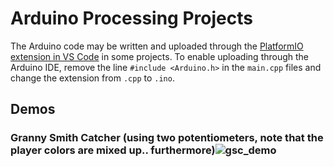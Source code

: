 # Arduino Processing Projects
The Arduino code may be written and uploaded through the [PlatformIO extension in VS Code](https://platformio.org/install/ide?install=vscode) in some projects. 
To enable uploading through the Arduino IDE, remove the line `#include <Arduino.h>` in the `main.cpp` files and change the extension from `.cpp` to `.ino`.

## Demos
### Granny Smith Catcher (using two potentiometers, note that the player colors are mixed up.. furthermore)![gsc_demo](https://user-images.githubusercontent.com/53935544/114307187-d3b1e380-9ade-11eb-8bbf-af4e87841282.gif)


